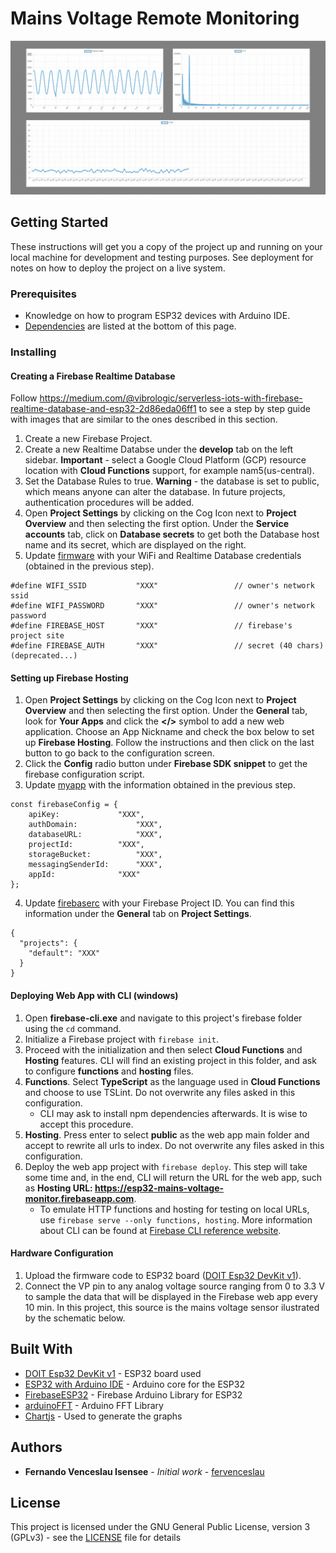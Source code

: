 # Mains Voltage Remote Monitoring

![Firebase Voltmeter Demo](demo/voltmeter-demo.gif)


## Getting Started

These instructions will get you a copy of the project up and running on your local machine for development and testing purposes. See deployment for notes on how to deploy the project on a live system.

### Prerequisites

* Knowledge on how to program ESP32 devices with Arduino IDE.
* [Dependencies](#built-with) are listed at the bottom of this page.


### Installing

#### Creating a Firebase Realtime Database

Follow https://medium.com/@vibrologic/serverless-iots-with-firebase-realtime-database-and-esp32-2d86eda06ff1 to see a step by step guide with images that are similar to the ones described in this section.

1. Create a new Firebase Project.
2. Create a new Realtime Databse under the **develop** tab on the left sidebar. **Important** - select a Google Cloud Platform (GCP) resource location with **Cloud Functions** support, for example nam5(us-central).
3. Set the Database Rules to true. **Warning** - the database is set to public, which means anyone can alter the database. In future projects, authentication procedures will be added.
4. Open **Project Settings** by clicking on the Cog Icon next to **Project Overview** and then selecting the first option. Under the **Service accounts** tab, click on **Database secrets** to get both the Database host name and its secret, which are displayed on the right.
5. Update [firmware](firmware/firmware.ino) with your WiFi and Realtime Database credentials (obtained in the previous step).

```
#define WIFI_SSID           "XXX"                 // owner's network ssid
#define WIFI_PASSWORD       "XXX"                 // owner's network password
#define FIREBASE_HOST       "XXX"                 // firebase's project site
#define FIREBASE_AUTH       "XXX"                 // secret (40 chars) (deprecated...)
```

#### Setting up Firebase Hosting

1. Open **Project Settings** by clicking on the Cog Icon next to **Project Overview** and then selecting the first option. Under the **General** tab, look for **Your Apps** and click the **</>** symbol to add a new web application. Choose an App Nickname and check the box below to set up **Firebase Hosting**. Follow the instructions and then click on the last button to go back to the configuration screen.
2. Click the **Config** radio button under **Firebase SDK snippet** to get the firebase configuration script.
3. Update [myapp](firebase/public/myapp.js) with the information obtained in the previous step.
```
const firebaseConfig = {
	apiKey: 			"XXX",
	authDomain: 			"XXX",
	databaseURL: 			"XXX",
	projectId: 			"XXX",
	storageBucket: 			"XXX",
	messagingSenderId: 		"XXX",
	appId: 				"XXX"
};
```
4. Update [firebaserc](firebase/.firebaserc) with your Firebase Project ID. You can find this information under the **General** tab on **Project Settings**.
```
{
  "projects": {
    "default": "XXX"
  }
}
```

#### Deploying Web App with CLI (windows)
1. Open **firebase-cli.exe** and navigate to this project's firebase folder using the `cd` command.
2. Initialize a Firebase project with `firebase init`.
3. Proceed with the initialization and then select **Cloud Functions** and **Hosting** features. CLI will find an existing project in this folder, and ask to configure **functions** and **hosting** files. 
4. **Functions**. Select **TypeScript** as the language used in **Cloud Functions** and choose to use TSLint. Do not overwrite any files asked in this configuration.
   - CLI may ask to install npm dependencies afterwards. It is wise to accept this procedure. 
5. **Hosting**. Press enter to select **public** as the web app main folder and accept to rewrite all urls to index. Do not overwrite any files asked in this configuration.
6. Deploy the web app project with `firebase deploy`. This step will take some time and, in the end, CLI will return the URL for the web app, such as **Hosting URL: https://esp32-mains-voltage-monitor.firebaseapp.com**.
   - To emulate HTTP functions and hosting for testing on local URLs, use `firebase serve --only functions, hosting`. More information about CLI can be found at [Firebase CLI reference website](https://firebase.google.com/docs/cli).

#### Hardware Configuration

1. Upload the firmware code to ESP32 board ([DOIT Esp32 DevKit v1](https://docs.zerynth.com/latest/official/board.zerynth.doit_esp32/docs/index.html)).
2. Connect the VP pin to any analog voltage source ranging from 0 to 3.3 V to sample the data that will be displayed in the Firebase web app every 10 min. In this project, this source is the mains voltage sensor ilustrated by the schematic below.



<!-- End with an example of getting some data out of the system or using it for a little demo -->

<!--

## Running the tests

Explain how to run the automated tests for this system

### Break down into end to end tests

Explain what these tests test and why

```
Give an example
```

### And coding style tests

Explain what these tests test and why

```
Give an example
```

## Deployment

Add additional notes about how to deploy this on a live system

-->

## Built With

* [DOIT Esp32 DevKit v1](https://docs.zerynth.com/latest/official/board.zerynth.doit_esp32/docs/index.html) - ESP32 board used
* [ESP32 with Arduino IDE](https://github.com/espressif/arduino-esp32) - Arduino core for the ESP32
* [FirebaseESP32](https://github.com/mobizt/Firebase-ESP32) - Firebase Arduino Library for ESP32
* [arduinoFFT](https://github.com/kosme/arduinoFFT) - Arduino FFT Library
* [Chartjs](https://github.com/chartjs/Chart.js) - Used to generate the graphs


## Authors

* **Fernando Venceslau Isensee** - *Initial work* - [fervenceslau](https://github.com/fervenceslau/)

## License

This project is licensed under the GNU General Public License, version 3 (GPLv3) - see the [LICENSE](LICENSE) file for details